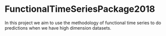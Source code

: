 # FunctionalTimeSeriesPackage2018
In this project we aim to use the methodology of functional time series to do predictions when we have high dimension datasets.
